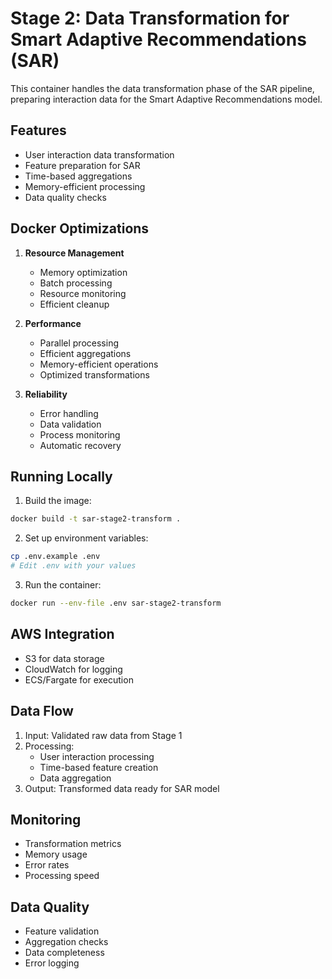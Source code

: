 # Stage 2: Data Transformation for Smart Adaptive Recommendations (SAR)

This container handles the data transformation phase of the SAR pipeline, preparing interaction data for the Smart Adaptive Recommendations model.

## Features

- User interaction data transformation
- Feature preparation for SAR
- Time-based aggregations
- Memory-efficient processing
- Data quality checks

## Docker Optimizations

1. **Resource Management**
   - Memory optimization
   - Batch processing
   - Resource monitoring
   - Efficient cleanup

2. **Performance**
   - Parallel processing
   - Efficient aggregations
   - Memory-efficient operations
   - Optimized transformations

3. **Reliability**
   - Error handling
   - Data validation
   - Process monitoring
   - Automatic recovery

## Running Locally

1. Build the image:
```bash
docker build -t sar-stage2-transform .
```

2. Set up environment variables:
```bash
cp .env.example .env
# Edit .env with your values
```

3. Run the container:
```bash
docker run --env-file .env sar-stage2-transform
```

## AWS Integration

- S3 for data storage
- CloudWatch for logging
- ECS/Fargate for execution

## Data Flow

1. Input: Validated raw data from Stage 1
2. Processing:
   - User interaction processing
   - Time-based feature creation
   - Data aggregation
3. Output: Transformed data ready for SAR model

## Monitoring

- Transformation metrics
- Memory usage
- Error rates
- Processing speed

## Data Quality

- Feature validation
- Aggregation checks
- Data completeness
- Error logging
